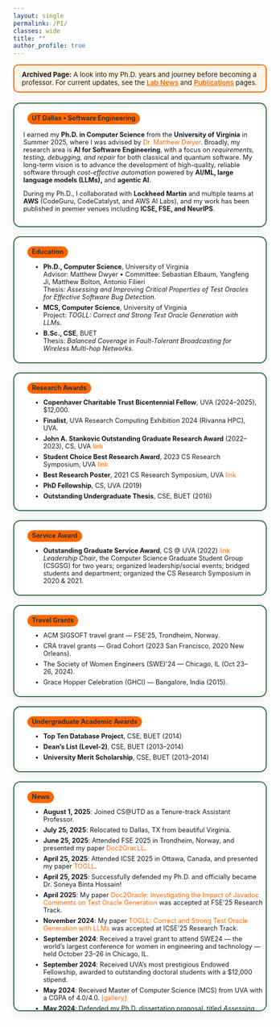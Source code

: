 ```yaml
---
layout: single
permalink: /PI/
classes: wide
title: ""
author_profile: true
---
```


<style>
  /* --- PI Grid + Cards --- */
  .pi-grid {
    display: grid;
    grid-template-columns: repeat(12, 1fr);
    gap: 18px;
    font-size: .8rem;
    align-items: start;
  }
  @media (max-width: 1024px) {
    .pi-grid { grid-template-columns: repeat(6, 1fr); }
  }
  @media (max-width: 640px) {
    .pi-grid { grid-template-columns: repeat(2, 1fr); }
  }
  .pi-card {
    grid-column: span 6; /* default: 2-up */
    background: #fff;
    border: 2px solid #2E6F40;
    border-radius: 14px;
    padding: 18px 18px 14px;
    font-size: .8rem;
    box-shadow: 0 6px 18px rgba(0,0,0,0.06);
  }
  .pi-card h3 {
    margin: 0 0 10px 0;
    font-size: .8rem;
    line-height: 1.3;
  }
  .pi-card .pill {
    display: inline-block;
    background: #ff6600;
    border: 1px solid #ff6600;
    color: #333;
    padding: 2px 8px;
    border-radius: 999px;
    font-size: 0.8rem;
    margin-left: 8px;
    vertical-align: middle;
  }
  .pi-accent { color: #ff6600; font-weight: 700; }
  .pi-card a { color: #ff6600; text-decoration: none; }
  .pi-card a:hover { text-decoration: underline; }

  /* Featured (full width) and tall/scrollable variants */
  .span-12 { grid-column: span 12; }
  .span-8  { grid-column: span 8; }
  .span-4  { grid-column: span 4; }
  .pi-scroll {
    max-height: 420px;
    overflow: auto;
    padding-right: 6px;
  }

  /* Subtle list spacing */
  .pi-card ul { margin: 8px 0 0 18px; }
  .pi-card li { margin: 6px 0; }
</style>

<div style="background:#fff4e6; border:2px solid #ff6600; border-radius:10px; padding:10px 15px; margin-bottom:20px; font-size:0.95em;">
  <strong>Archived Page:</strong> A look into my Ph.D. years and journey before becoming a professor.
  For current updates, see the
  <a href="/news/" style="color:#ff6600; font-weight:600;">Lab News</a> and
  <a href="/publications/" style="color:#ff6600; font-weight:600;">Publications</a> pages.
</div>

<div class="pi-grid">

  <!-- ABOUT / HERO -->
  <section class="pi-card span-12">
    <h3><span class="pill">UT Dallas • Software Engineering</span></h3>
<p>
  I earned my <strong>Ph.D. in Computer Science</strong> from the <strong>University of Virginia</strong> in Summer 2025, where I was advised by
  <a href="https://matthewbdwyer.github.io/">Dr. Matthew Dwyer</a>.
  Broadly, my research area is <strong>AI for Software Engineering</strong>, with a focus on <em>requirements, testing, debugging, and repair</em> for both classical and quantum software.
  My long-term vision is to advance the development of high-quality, reliable software through <em>cost-effective automation</em> powered by <strong>AI/ML, large language models (LLMs),</strong> and <strong>agentic AI</strong>.
</p>

<p>
  During my Ph.D., I collaborated with <strong>Lockheed Martin</strong> and multiple teams at <strong>AWS</strong> (CodeGuru, CodeCatalyst, and AWS AI Labs),
  and my work has been published in premier venues including <strong>ICSE, FSE, and NeurIPS</strong>.
</p>

  </section>

  <!-- EDUCATION -->
  <section class="pi-card span-12">
    <h3><span class="pill">Education</span></h3>
    <ul>
      <li><strong>Ph.D., Computer Science</strong>, University of Virginia<br>
        Advisor: Matthew Dwyer • Committee: Sebastian Elbaum, Yangfeng Ji, Matthew Bolton, Antonio Filieri<br>
        Thesis: <em>Assessing and Improving Critical Properties of Test Oracles for Effective Software Bug Detection.</em>
      </li>
      <li><strong>MCS, Computer Science</strong>, University of Virginia<br>
        Project: <em>TOGLL: Correct and Strong Test Oracle Generation with LLMs.</em>
      </li>
      <li><strong>B.Sc., CSE</strong>, BUET<br>
        Thesis: <em>Balanced Coverage in Fault-Tolerant Broadcasting for Wireless Multi-hop Networks.</em>
      </li>
    </ul>
  </section>

 

  <!-- RESEARCH AWARDS -->
  <section class="pi-card span-12">
    <h3><span class="pill">Research Awards</span></h3>
    <ul>
      <li><strong>Copenhaver Charitable Trust Bicentennial Fellow</strong>, UVA (2024–2025), $12,000.</li>
      <li><strong>Finalist</strong>, UVA Research Computing Exhibition 2024 (Rivanna HPC), UVA.</li>
      <li><strong>John A. Stankovic Outstanding Graduate Research Award</strong> (2022–2023), CS, UVA
        <a href="https://engineering.virginia.edu/department/computer-science/blogs/cs-department-end-year-award-recipients-2022-2023">link</a>
      </li>
      <li><strong>Student Choice Best Research Award</strong>, 2023 CS Research Symposium, UVA
        <a href="https://engineering.virginia.edu/department/computer-science/blogs/2023-cs-research-symposium-highlights">link</a>
      </li>
      <li><strong>Best Research Poster</strong>, 2021 CS Research Symposium, UVA
        <a href="https://uvaeng.prod.acquia-sites.com/events/2021-fall-cs-research-symposium">link</a>
      </li>
      <li><strong>PhD Fellowship</strong>, CS, UVA (2019)</li>
      <li><strong>Outstanding Undergraduate Thesis</strong>, CSE, BUET (2016)</li>
    </ul>
  </section>

  <!-- SERVICE AWARD -->
  <section class="pi-card span-12">
    <h3><span class="pill">Service Award</span></h3>
    <ul>
      <li><strong>Outstanding Graduate Service Award</strong>, CS @ UVA (2022)
        <a href="https://uvaeng.prod.acquia-sites.com/2021-2022-cs-department-end-year-awards">link</a>
        <br>
        <span>
          <em>Leadership Chair</em>, the Computer Science Graduate Student Group (CSGSG) for two years; organized leadership/social events; bridged students and department; organized the CS Research Symposium in 2020 & 2021.
        </span>
      </li>
    </ul>
  </section>

  <!-- TRAVEL GRANTS -->
   <section class="pi-card span-12">
    <h3><span class="pill">Travel Grants</span></h3>
    <ul>
      <li>ACM SIGSOFT travel grant — FSE’25, Trondheim, Norway.</li>
      <li>CRA travel grants — Grad Cohort (2023 San Francisco, 2020 New Orleans).</li>
      <li>The Society of Women Engineers (SWE)'24 — Chicago, IL (Oct 23–26, 2024).</li>
      <li>Grace Hopper Celebration (GHCI) — Bangalore, India (2015).</li> 
    </ul>
  </section>

  <!-- UNDERGRAD ACADEMIC AWARDS -->
  <section class="pi-card span-12">
    <h3><span class="pill">Undergraduate Academic Awards</span></h3>
    <ul>
      <li><strong>Top Ten Database Project</strong>, CSE, BUET (2014)</li>
      <li><strong>Dean’s List (Level-2)</strong>, CSE, BUET (2013–2014)</li>
      <li><strong>University Merit Scholarship</strong>, CSE, BUET (2013–2014)</li>
    </ul>
  </section>


  <!-- NEWS (SCROLLABLE) -->
  <section class="pi-card span-12 pi-scroll">
    <h3><span class="pill">News</span></h3>
   <ul>
  <li><strong>August 1, 2025</strong>: Joined CS@UTD as a Tenure-track Assistant Professor.</li>
  <li><strong>July 25, 2025</strong>: Relocated to Dallas, TX from beautiful Virginia.</li>
  <li><strong>June 25, 2025</strong>: Attended FSE 2025 in Trondheim, Norway, and presented my paper <a href="https://dl.acm.org/doi/abs/10.1145/3729354">Doc2OracLL</a>.</li>
  <li><strong>April 25, 2025</strong>: Attended ICSE 2025 in Ottawa, Canada, and presented my paper <a href="https://ieeexplore.ieee.org/document/11029748">TOGLL</a>.</li>
  <li><strong>April 25, 2025</strong>: Successfully defended my Ph.D. and officially became Dr. Soneya Binta Hossain!</li>
  <li><strong>April 2025</strong>: My paper <a href="https://dl.acm.org/doi/abs/10.1145/3729354">Doc2Oracle: Investigating the Impact of Javadoc Comments on Test Oracle Generation</a> was accepted at FSE'25 Research Track.</li>
  <li><strong>November 2024</strong>: My paper <a href="https://ieeexplore.ieee.org/document/11029748">TOGLL: Correct and Strong Test Oracle Generation with LLMs</a> was accepted at ICSE'25 Research Track.</li>
  <li><strong>September 2024</strong>: Received a travel grant to attend SWE24 — the world’s largest conference for women in engineering and technology — held October 23–26 in Chicago, IL.</li>
  <li><strong>September 2024</strong>: Received UVA’s most prestigious Endowed Fellowship, awarded to outstanding doctoral students with a $12,000 stipend.</li>
  <li><strong>May 2024</strong>: Received Master of Computer Science (MCS) from UVA with a CGPA of 4.0/4.0. <a href="graduation.md">[gallery]</a></li>
  <li><strong>May 2024</strong>: Defended my Ph.D. dissertation proposal, titled <em>Assessing and Improving Critical Properties of Test Oracles for Effective Software Bug Detection</em>. <a href="proposal.md">[gallery]</a></li>
  <li><strong>April 2024</strong>: Attended ICSE 2024 in Lisbon, Portugal, and presented my paper at the Doctoral Symposium. <a href="icse-24.md">[gallery]</a></li>
  <li><strong>April 2024</strong>: Honored to be selected as one of the five finalists at the UVA Research Computing Exhibition 2024.</li>
  <li><strong>April 2024</strong>: My paper <a href="https://dl.acm.org/doi/abs/10.1145/3660773">A Deep Dive into Large Language Models for Automated Bug Localization and Repair</a> was accepted at FSE'24 Research Track.</li>
  <li><strong>December 2023</strong>: My paper <a href="https://dl.acm.org/doi/10.1145/3639478.3639791">Ensuring Critical Properties of Test Oracles for Effective Bug Detection</a> was accepted at the ICSE'24 Doctoral Symposium.</li>
  <li><strong>December 2023</strong>: Presented our paper <a href="https://dl.acm.org/doi/pdf/10.1145/3611643.3616265">Neural-Based Test Oracle Generation: A Large-Scale Evaluation and Lessons Learned</a> at FSE'23 (Dec 3–9) in San Francisco, CA. <a href="FSE-23.md">[gallery]</a></li>
  <li><strong>October 2023</strong>: Honored to receive the <a href="https://engineering.virginia.edu/department/computer-science/blogs/2023-cs-research-symposium-highlights">Student Choice Research Award</a> at the UVA CS Research Symposium 2023.</li>
  <li><strong>July 2023</strong>: Our paper <a href="https://dl.acm.org/doi/abs/10.1145/3611643.3616265">Neural-Based Test Oracle Generation: A Large-Scale Evaluation and Lessons Learned</a> was accepted at the FSE'23 Research Track.</li>
  <li><strong>June 2023</strong>: Started summer internship with the AWS CodeCatalyst team in Santa Clara, CA.</li>
  <li><strong>May 2023</strong>: Presented our <a href="https://ieeexplore.ieee.org/stamp/stamp.jsp?arnumber=10172745">paper</a> at ICSE'23 in Melbourne, Australia. <a href="ICSE-23.md">[gallery]</a></li>
  <li><strong>May 2023</strong>: Received the <a href="https://engineering.virginia.edu/department/computer-science/blogs/cs-department-end-year-award-recipients-2022-2023">John A. Stankovic Outstanding Graduate Research Award</a>. <a href="award-23.md">[gallery]</a></li>
  <li><strong>April 2023</strong>: Attended CRA Grad Cohort in San Francisco, CA. <a href="CRA-SFO.md">[gallery]</a></li>
  <li><strong>February 2023</strong>: Our research <a href="https://github.com/soneyahossain/hcc-gap-recommender">artifact</a> was accepted at the <a href="https://conf.researchr.org/details/icse-2023/icse-2023-artifact-evaluation/5/Artifact-Measuring-and-Mitigating-Gaps-in-Structural-Testing">ICSE 2023 Artifact Evaluation Track</a>.</li>
  <li><strong>December 2022</strong>: Our paper <a href="https://ieeexplore.ieee.org/stamp/stamp.jsp?arnumber=10172745">Measuring and Mitigating Gaps in Structural Testing</a> was accepted at the ICSE'23 Technical Track.</li>
  <li><strong>May 2022</strong>: Started summer internship with the AWS CodeGuru team in Seattle, WA.</li>
  <li><strong>May 2022</strong>: Received the <a href="https://uvaeng.prod.acquia-sites.com/2021-2022-cs-department-end-year-awards">Outstanding Graduate Service Award</a>. <a href="service-award.md">[gallery]</a></li>
  <li><strong>April 2022</strong>: Attended ICSE'22 in Pittsburgh, PA.</li>
  <li><strong>December 2021</strong>: Received the <a href="https://uvaeng.prod.acquia-sites.com/2021-2022-cs-department-end-year-awards">Outstanding Research Poster Award</a> at the CS Research Symposium.</li>
  <li><strong>December 2021</strong>: Organized the <a href="https://uvaeng.prod.acquia-sites.com/events/2021-fall-cs-research-symposium">CS Department Research Symposium</a>; see the <a href="https://engineering.virginia.edu/labs-groups/link-lab/blogs/computer-science-graduate-student-group-research-symposium">news</a> and <a href="https://twitter.com/CS_UVA/status/1471529342912155650?s=20&t=YbVecueDVPOLsdDaw0sBfQ">tweet</a>.</li>
  <li><strong>September 2021</strong>: Passed the Ph.D. Qualifying Exam with flying colors!</li>
  <li><strong>April 2021</strong>: Attended the CRA-W Grad Cohort Workshop 2021 (virtual, due to COVID-19).</li>
  <li><strong>February 2021</strong>: Started working as a TA for Graduate Compilers (CS 6620) with Prof. Matt Dwyer.</li>
  <li><strong>August 2019</strong>: Began Ph.D. in Computer Science at the University of Virginia.</li>
</ul>

  </section>

</div>
